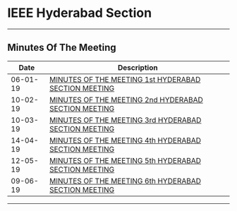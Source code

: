 # IEEE Hyderabad Section
---


## Minutes Of The Meeting

Date | Description     |
|-----|-----------------|
| 06-01-19   | [MINUTES OF THE MEETING 1st  HYDERABAD SECTION MEETING](Meeting-Minutes-of-SEC-1-2019.pdf) |
| 10-02-19   | [MINUTES OF THE MEETING 2nd  HYDERABAD SECTION MEETING](Meeting-Minutes-of-SEC-2-2019.pdf) |
| 10-03-19   | [MINUTES OF THE MEETING 3rd  HYDERABAD SECTION MEETING](Meeting-Minutes-of-SEC-3-2019.pdf) |
| 14-04-19   | [MINUTES OF THE MEETING 4th  HYDERABAD SECTION MEETING](Meeting-Minutes-of-SEC-4-2019.pdf) |
| 12-05-19   | [MINUTES OF THE MEETING 5th  HYDERABAD SECTION MEETING](Meeting-Minutes-of-SEC-5-2019.pdf) |
| 09-06-19   | [MINUTES OF THE MEETING 6th  HYDERABAD SECTION MEETING](Meeting-Minutes-of-SEC-6-2019.pdf) |

---
